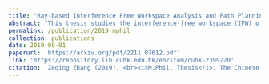 ```yaml
---
title: "Ray-based Interference Free Workspace Analysis and Path Planning for Cable-Driven Robots"
abstract: "This thesis studies the interference-free workspace (IFW) of arbitrary cable-driven robots (CDRs) for both cables and obstacles using ray-based method, followed by the point-to-point path planning and verification technique to ensure that the resulting motion is within the workspace. <br/><img src='/images/publications/2019_mphil.jpg'>"
permalink: /publication/2019_mphil
collection: publications
date: 2019-09-01
paperurl: 'https://arxiv.org/pdf/2211.07612.pdf'
link: 'https://repository.lib.cuhk.edu.hk/en/item/cuhk-2399220'
citation: 'Zeqing Zhang (2019). <br><i>M.Phil. Thesis</i>. The Chinese University of Hong Kong.'
---
```


